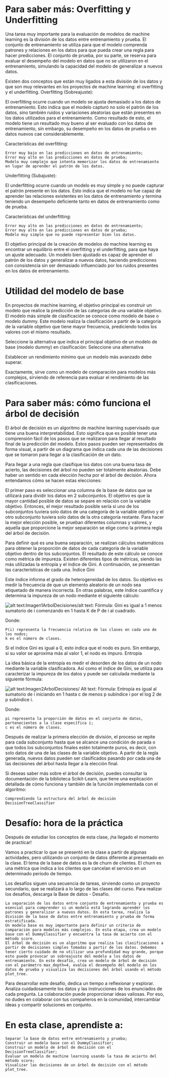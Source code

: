 #  Para saber más: Overfitting y Underfitting



Una tarea muy importante para la evaluación de modelos de machine learning es la división de los datos entre entrenamiento y prueba. El conjunto de entrenamiento se utiliza para que el modelo comprenda patrones y relaciones en los datos para que pueda crear una regla para hacer predicciones. El conjunto de prueba, por su parte, se reserva para evaluar el desempeño del modelo en datos que no se utilizaron en el entrenamiento, simulando la capacidad del modelo de generalizar a nuevos datos.

Existen dos conceptos que están muy ligados a esta división de los datos y que son muy relevantes en los proyectos de machine learning: el overfitting y el underfitting.
Overfitting (Sobreajuste):

El overfitting ocurre cuando un modelo se ajusta demasiado a los datos de entrenamiento. Esto indica que el modelo capturó no solo el patrón de los datos, sino también ruidos y variaciones aleatorias que están presentes en los datos utilizados para el entrenamiento. Como resultado de esto, el modelo tiene un resultado muy bueno al ser evaluado con los datos de entrenamiento, sin embargo, su desempeño en los datos de prueba o en datos nuevos cae considerablemente.

Características del overfitting:

    Error muy bajo en las predicciones en datos de entrenamiento;
    Error muy alto en las predicciones en datos de prueba;
    Modelo muy complejo que intenta memorizar los datos de entrenamiento en lugar de aprender el patrón de los datos.

Underfitting (Subajuste):

El underfitting ocurre cuando un modelo es muy simple y no puede capturar el patrón presente en los datos. Esto indica que el modelo no fue capaz de aprender las relaciones existentes en los datos de entrenamiento y termina teniendo un desempeño deficiente tanto en datos de entrenamiento como de prueba.

Características del underfitting:

    Error muy alto en las predicciones en datos de entrenamiento;
    Error muy alto en las predicciones en datos de prueba;
    Modelo muy simple que no puede representar bien los datos.

El objetivo principal de la creación de modelos de machine learning es encontrar un equilibrio entre el overfitting y el underfitting, para que haya un ajuste adecuado. Un modelo bien ajustado es capaz de aprender el patrón de los datos y generalizar a nuevos datos, haciendo predicciones con consistencia sin ser demasiado influenciado por los ruidos presentes en los datos de entrenamiento.

# Utilidad del modelo de base

En proyectos de machine learning, el objetivo principal es construir un modelo que realice la predicción de las categorías de una variable objetivo. El modelo más simple de clasificación se conoce como modelo de base o modelo dummy. Este modelo realiza la clasificación a partir de la categoría de la variable objetivo que tiene mayor frecuencia, prediciendo todos los valores con el mismo resultado.

Seleccione la alternativa que indica el principal objetivo de un modelo de base (modelo dummy) en clasificación:
Seleccione una alternativa

Establecer un rendimiento mínimo que un modelo más avanzado debe superar.

Exactamente, sirve como un modelo de comparación para modelos más complejos, sirviendo de referencia para evaluar el rendimiento de las clasificaciones.

# Para saber más: cómo funciona el árbol de decisión



El árbol de decisión es un algoritmo de machine learning supervisado que tiene una buena interpretabilidad. Esto significa que es posible tener una comprensión fácil de los pasos que se realizaron para llegar al resultado final de la predicción del modelo. Estos pasos pueden ser representados de forma visual, a partir de un diagrama que indica cada una de las decisiones que se tomaron para llegar a la clasificación de un dato.

Para llegar a una regla que clasifique los datos con una buena tasa de acierto, las decisiones del árbol no pueden ser totalmente aleatorias. Debe haber un sentido en cada elección hecha por el árbol de decisión. Ahora entendamos cómo se hacen estas elecciones:

El primer paso es seleccionar una columna de la base de datos que se utilizará para dividir los datos en 2 subconjuntos. El objetivo es que la mayor cantidad posible de datos se separe en relación con la variable objetivo. Entonces, el mejor resultado posible sería si uno de los subconjuntos tuviera solo datos de una categoría de la variable objetivo y el otro subconjunto tuviera solo datos de la otra categoría restante. Para hacer la mejor elección posible, se prueban diferentes columnas y valores, y aquella que proporcione la mejor separación se elige como la primera regla del árbol de decisión.

Para definir qué es una buena separación, se realizan cálculos matemáticos para obtener la proporción de datos de cada categoría de la variable objetivo dentro de los subconjuntos. El resultado de este cálculo se conoce como métrica de impureza. Existen diferentes tipos de métricas, siendo las más utilizadas la entropía y el índice de Gini. A continuación, se presentan las características de cada una.
Índice Gini

Este índice informa el grado de heterogeneidad de los datos. Su objetivo es medir la frecuencia de que un elemento aleatorio de un nodo sea etiquetado de manera incorrecta. En otras palabras, este índice cuantifica y determina la impureza de un nodo mediante el siguiente cálculo:

![alt text:Imagen1ArbolDecisiones/alt text: Fórmula: Gini es igual a 1 menos sumatorio de i comenzando en 1 hasta K de P de i al cuadrado.](datos/ihntx65w.png)

Donde:

    P(i) representa la frecuencia relativa de las clases en cada uno de los nodos;
    k es el número de clases.

Si el índice Gini es igual a 0, esto indica que el nodo es puro. Sin embargo, si su valor se aproxima más al valor 1, el nodo es impuro.
Entropía

La idea básica de la entropía es medir el desorden de los datos de un nodo mediante la variable clasificadora. Así como el índice de Gini, se utiliza para caracterizar la impureza de los datos y puede ser calculada mediante la siguiente fórmula:

![alt text:Imagen2ArbolDecisiones/ Alt text: Fórmula: Entropía es igual al sumatorio de i iniciando en 1 hasta c de menos p subíndice i por el log 2 de p subíndice i.](datos/e846zfik.png)

Donde:

    pi representa la proporción de datos en el conjunto de datos, pertenecientes a la clase específica i;
    c es el número de clases.

Después de realizar la primera elección de división, el proceso se repite para cada subconjunto hasta que se alcance una condición de parada o que todos los subconjuntos finales estén totalmente puros, es decir, con solo datos de una de las clases de la variable objetivo. A partir de la regla generada, nuevos datos pueden ser clasificados pasando por cada una de las decisiones del árbol hasta llegar a la elección final.

Si deseas saber más sobre el árbol de decisión, puedes consultar la documentación de la biblioteca Scikit-Learn, que tiene una explicación detallada de cómo funciona y también de la función implementada con el algoritmo:

    Comprendiendo la estructura del árbol de decisión
    DecisionTreeClassifier

# Desafío: hora de la práctica

Después de estudiar los conceptos de esta clase, ¡ha llegado el momento de practicar!

Vamos a practicar lo que se presentó en la clase a partir de algunas actividades, pero utilizando un conjunto de datos diferente al presentado en la clase. El tema de la base de datos es la de churn de clientes. El churn es una métrica que indica a los clientes que cancelan el servicio en un determinado período de tiempo.

Los desafíos siguen una secuencia de tareas, sirviendo como un proyecto secundario, que se realizará a lo largo de las clases del curso. Para realizar los desafíos, descarga la Base de datos - Desafío.

    La separación de los datos entre conjunto de entrenamiento y prueba es esencial para comprender si un modelo está logrando aprender los patrones y generalizar a nuevos datos. En esta tarea, realiza la división de la base de datos entre entrenamiento y prueba de forma estratificada.
    Un modelo base es muy importante para definir un criterio de comparación para modelos más complejos. En esta etapa, crea un modelo base con el DummyClassifier y encuentra la tasa de acierto con el método score.
    El árbol de decisión es un algoritmo que realiza las clasificaciones a partir de decisiones simples tomadas a partir de los datos. Debemos tener cierto cuidado de no utilizar una profundidad muy grande, porque esto puede provocar un sobreajuste del modelo a los datos de entrenamiento. En este desafío, crea un modelo de árbol de decisión con el parámetro max_depth=4, evalúa el desempeño del modelo en los datos de prueba y visualiza las decisiones del árbol usando el método plot_tree.

Para desarrollar este desafío, dedica un tiempo a reflexionar y explorar. Analiza cuidadosamente los datos y las instrucciones de los enunciados de cada pregunta. La colaboración puede proporcionar ideas valiosas. Por eso, no dudes en colaborar con tus compañeros en la comunidad, intercambiar ideas y compartir soluciones en conjunto.

# En esta clase, aprendiste a:

    Separar la base de datos entre entrenamiento y prueba;
    Construir un modelo base con el DummyClassifier;
    Construir un modelo de árbol de decisión con el DecisionTreeClassifier;
    Evaluar un modelo de machine learning usando la tasa de acierto del método score;
    Visualizar las decisiones de un árbol de decisión con el método plot_tree.

